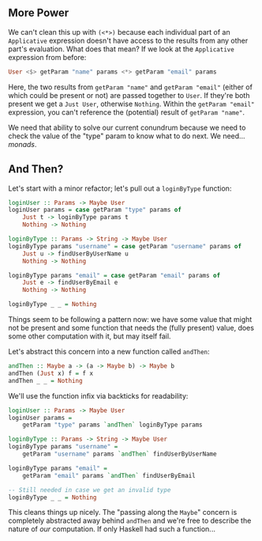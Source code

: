 ## More Power

We can't clean this up with `(<*>)` because each individual part of an
`Applicative` expression doesn't have access to the results from any other
part's evaluation. What does that mean? If we look at the `Applicative`
expression from before:

```haskell
User <$> getParam "name" params <*> getParam "email" params
```

Here, the two results from `getParam "name"` and `getParam "email"` (either of
which could be present or not) are passed together to `User`. If they're both
present we get a `Just User`, otherwise `Nothing`. Within the `getParam "email"`
expression, you can't reference the (potential) result of `getParam "name"`.

We need that ability to solve our current conundrum because we need to check the
value of the "type" param to know what to do next. We need... *monads*.

## And Then?

Let's start with a minor refactor; let's pull out a `loginByType` function:

```haskell
loginUser :: Params -> Maybe User
loginUser params = case getParam "type" params of
    Just t -> loginByType params t
    Nothing -> Nothing

loginByType :: Params -> String -> Maybe User
loginByType params "username" = case getParam "username" params of
    Just u -> findUserByUserName u
    Nothing -> Nothing

loginByType params "email" = case getParam "email" params of
    Just e -> findUserByEmail e
    Nothing -> Nothing

loginByType _ _ = Nothing
```

Things seem to be following a pattern now: we have some value that might not be
present and some function that needs the (fully present) value, does some other
computation with it, but may itself fail.

Let's abstract this concern into a new function called `andThen`:


```haskell
andThen :: Maybe a -> (a -> Maybe b) -> Maybe b
andThen (Just x) f = f x
andThen _ _ = Nothing
```

We'll use the function infix via backticks for readability:

```haskell
loginUser :: Params -> Maybe User
loginUser params =
    getParam "type" params `andThen` loginByType params

loginByType :: Params -> String -> Maybe User
loginByType params "username" =
    getParam "username" params `andThen` findUserByUserName

loginByType params "email" =
    getParam "email" params `andThen` findUserByEmail

-- Still needed in case we get an invalid type
loginByType _ _ = Nothing
```

This cleans things up nicely. The "passing along the `Maybe`" concern is
completely abstracted away behind `andThen` and we're free to describe the
nature of *our* computation. If only Haskell had such a function...
